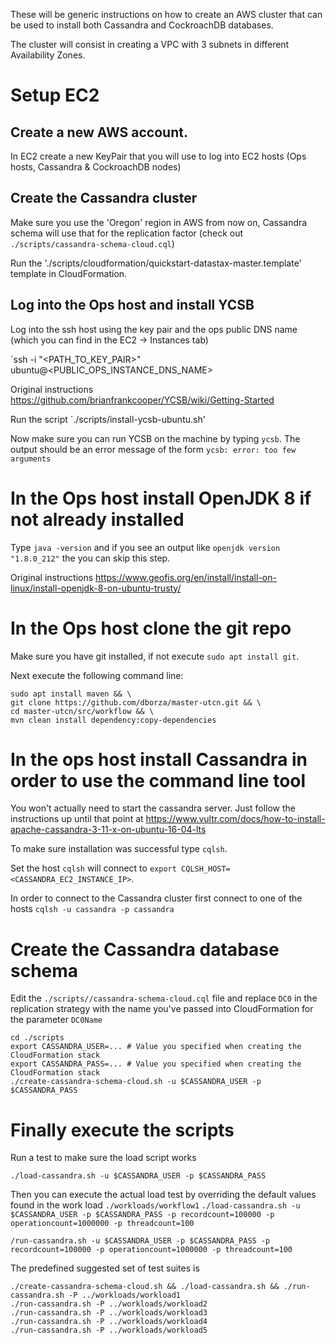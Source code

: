 These will be generic instructions on how to create an AWS cluster that can be used to install both Cassandra and CockroachDB databases.

The cluster will consist in creating a VPC with 3 subnets in different Availability Zones.

# Setup EC2

## Create a new AWS account.

In EC2 create a new KeyPair that you will use to log into EC2 hosts (Ops hosts, Cassandra & CockroachDB nodes)

## Create the Cassandra cluster

Make sure you use the 'Oregon' region in AWS from now on, Cassandra schema will use that for the replication factor 
(check out `./scripts/cassandra-schema-cloud.cql`)

Run the './scripts/cloudformation/quickstart-datastax-master.template' template in CloudFormation.

## Log into the Ops host and install YCSB

Log into the ssh host using the key pair and the ops public DNS name (which you can find in the EC2 -> Instances tab)

`ssh -i "<PATH_TO_KEY_PAIR>" ubuntu@<PUBLIC_OPS_INSTANCE_DNS_NAME>

Original instructions https://github.com/brianfrankcooper/YCSB/wiki/Getting-Started

Run the script `./scripts/install-ycsb-ubuntu.sh'

Now make sure you can run YCSB on the machine by typing `ycsb`. The output should be an error message of the form `ycsb: error: too few arguments`
 
# In the Ops host install OpenJDK 8 if not already installed

Type `java -version` and if you see an output like `openjdk version "1.8.0_212"` the you can skip this step.

Original instructions https://www.geofis.org/en/install/install-on-linux/install-openjdk-8-on-ubuntu-trusty/

# In the Ops host clone the git repo

Make sure you have git installed, if not execute `sudo apt install git`.

Next execute the following command line:

```
sudo apt install maven && \
git clone https://github.com/dborza/master-utcn.git && \
cd master-utcn/src/workflow && \
mvn clean install dependency:copy-dependencies
```

# In the ops host install Cassandra in order to use the command line tool

You won't actually need to start the cassandra server. Just follow the instructions up until that point at https://www.vultr.com/docs/how-to-install-apache-cassandra-3-11-x-on-ubuntu-16-04-lts

To make sure installation was successful type `cqlsh`.

Set the host `cqlsh` will connect to `export CQLSH_HOST=<CASSANDRA_EC2_INSTANCE_IP>`.

In order to connect to the Cassandra cluster first connect to one of the hosts `cqlsh -u cassandra -p cassandra` 

# Create the Cassandra database schema 

Edit the `./scripts//cassandra-schema-cloud.cql` file and replace `DC0` in the replication strategy with the name you've passed 
into CloudFormation for the parameter `DC0Name`
 
```
cd ./scripts
export CASSANDRA_USER=... # Value you specified when creating the CloudFormation stack
export CASSANDRA_PASS=... # Value you specified when creating the CloudFormation stack
./create-cassandra-schema-cloud.sh -u $CASSANDRA_USER -p $CASSANDRA_PASS
```

# Finally execute the scripts

Run a test to make sure the load script works

`./load-cassandra.sh -u $CASSANDRA_USER -p $CASSANDRA_PASS`

Then you can execute the actual load test by overriding the default values found in the work load `./workloads/workflow1`
`./load-cassandra.sh -u $CASSANDRA_USER -p $CASSANDRA_PASS -p recordcount=100000 -p operationcount=1000000 -p threadcount=100`

`/run-cassandra.sh -u $CASSANDRA_USER -p $CASSANDRA_PASS -p recordcount=100000 -p operationcount=1000000 -p threadcount=100`

The predefined suggested set of test suites is

```
./create-cassandra-schema-cloud.sh && ./load-cassandra.sh && ./run-cassandra.sh -P ../workloads/workload1
./run-cassandra.sh -P ../workloads/workload2
./run-cassandra.sh -P ../workloads/workload3
./run-cassandra.sh -P ../workloads/workload4
./run-cassandra.sh -P ../workloads/workload5
```
